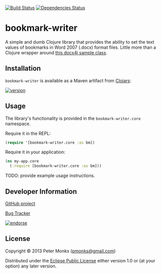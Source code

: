 [![Build Status](https://travis-ci.com/pmonks/bookmark-writer.svg?branch=master)](https://travis-ci.com/pmonks/bookmark-writer)
[![Dependencies Status](http://jarkeeper.com/pmonks/bookmark-writer/status.svg)](http://jarkeeper.com/pmonks/bookmark-writer)

# bookmark-writer

A simple and dumb Clojure library that provides the ability to set the text values of bookmarks in Word 2007 (.docx) format files.
Little more than a Clojure wrapper around [this docx4j sample class](https://github.com/plutext/docx4j/blob/master/src/samples/docx4j/org/docx4j/samples/BookmarksReplaceWithText.java).

## Installation

`bookmark-writer` is available as a Maven artifact from [Clojars](https://clojars.org/org.clojars.pmonks/bookmark-writer):

[![version](https://clojars.org/org.clojars.pmonks/bookmark-writer/latest-version.svg)](https://clojars.org/org.clojars.pmonks/bookmark-writer)

## Usage

The library's functionality is provided in the `bookmark-writer.core` namespace.

Require it in the REPL:

```clojure
(require '[bookmark-writer.core :as bm])
```

Require it in your application:

```clojure
(ns my-app.core
  (:require [bookmark-writer.core :as bm]))
```

TODO: provide example usage instructions.

## Developer Information

[GitHub project](https://github.com/pmonks/bookmark-writer)

[Bug Tracker](https://github.com/pmonks/bookmark-writer/issues)

[![endorse](https://api.coderwall.com/pmonks/endorsecount.png)](https://coderwall.com/pmonks)

## License

Copyright © 2013 Peter Monks (pmonks@gmail.com)

Distributed under the [Eclipse Public License](http://www.eclipse.org/legal/epl-v10.html) either version 1.0 or (at your option) any later version.
